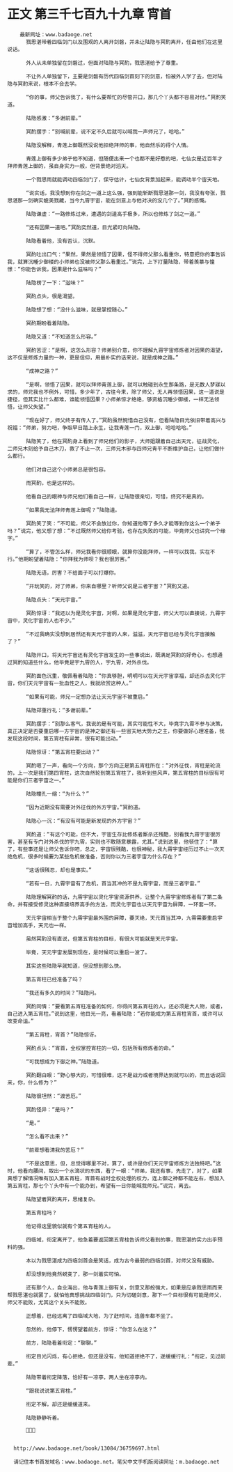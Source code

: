 # 正文 第三千七百九十九章 宵首
        最新网址：www.badaoge.net
          戮思湛带着四临剑门以及围观的人离开剑磐，并未让陆隐与冥酌离开，任由他们在这里说话。
      
          外人从未单独留在剑磐过，但面对陆隐与冥酌，戮思湛给予了尊重。
      
          不让外人单独留下，主要是剑磐有历代四临剑首刻下的剑意，怕被外人学了去，但对陆隐与冥酌来说，根本不会去学。
      
          “你的事，师父告诉我了，有什么要帮忙的尽管开口，那几个丫头都不容易对付。”冥酌笑道。
      
          陆隐感激：“多谢前辈。”
      
          冥酌摆手：“别喊前辈，说不定不久后就可以喊我一声师兄了，哈哈。”
      
          陆隐没解释，青莲上御既然没说他拒绝拜师的事，他自然乐的得个人情。
      
          青莲上御有多少弟子他不知道，但随便出来一个也都不是好惹的吧，七仙女是近百年才拜师青莲上御的，虽自身实力一般，但背景绝对滔天。
      
          一个戮思雨就能调动四临剑门了，保守估计，七仙女背景加起来，能调动半个宙天地。
      
          “说实话，我没想到你在剑之一道上这么强，强到能斩断戮思湛那一剑，我没有夸张，戮思湛那一剑确实媲美戮藏，当今九霄宇宙，能在剑意上与他对决的没几个了。”冥酌感慨。
      
          陆隐谦虚：“一路修炼过来，遭遇的剑道高手极多，所以也修炼了剑之一道。”
      
          “还有因果一道吧。”冥酌突然道，目光紧盯向陆隐。
      
          陆隐看着他，没有否认，沉默。
      
          冥酌吐出口气：“果然，果然是领悟了因果，怪不得师父那么看重你，特意把你的事告诉我，就算沉睡少御楼的小师弟也没被师父那么看重过。”说完，上下打量陆隐，带着羡慕与憧憬：“你能告诉我，因果是什么滋味吗？”
      
          陆隐楞了一下：“滋味？”
      
          冥酌点头，很是渴望。
      
          陆隐想了想：“没什么滋味，就是掌控随心。”
      
          冥酌期盼看着陆隐。
      
          陆隐又道：“不知道怎么形容。”
      
          冥酌苦涩：“是啊，这怎么形容？师弟别介意，你不理解九霄宇宙修炼者对因果的渴望，这不仅是修炼力量的一种，更是信仰，用最朴实的话来说，就是成神之路。”
      
          “成神之路？”
      
          “是啊，领悟了因果，就可以拜师青莲上御，就可以触碰到永生那条路，是无数人梦寐以求的，师兄我也不例外，可惜，多少年了，古往今来，除了师父，无人再领悟因果，这一道说是捷径，但其实比什么都难，谁能领悟因果？小师弟惊才绝艳，够资格沉睡少御楼，一样无法领悟，让师父失望。”
      
          “现在好了，师父终于有传人了。”冥酌虽然惋惜自己没有，但看陆隐目光依旧带着高兴与祝福：“师弟，努力吧，争取早日踏上永生，让我青莲一门，双上御，哈哈哈哈。”
      
          陆隐笑了，他在冥酌身上看到了师兄他们的影子，大师姐跟着自己出天元，征战灵化，二师兄木刻给予自己木刀，救了不止一次，三师兄木邪与四师兄青平不断维护自己，让他们做什么都行。
      
          他们对自己这个小师弟总是很包容。
      
          而冥酌，也是这样的。
      
          他看自己的眼神与师兄他们看自己一样，让陆隐很亲切，可惜，终究不是真的。
      
          “如果我无法拜师青莲上御呢？”陆隐道。
      
          冥酌笑了笑：“不可能，师父不会放过你，你知道他等了多久才能等到你这么一个弟子吗？”说完，他又想了想：“不过既然师父给你考验，也存在失败的可能，毕竟师父也讲究一个缘字。”
      
          “算了，不管怎么样，师兄我看你很顺眼，就算你没能拜师，一样可以找我，实在不行。”他期盼望着陆隐：“你拜我为师呗？我也很厉害。”
      
          陆隐无语，厉害？不给面子可以打爆你。
      
          “开玩笑的，对了师弟，你来自哪里？听师父说是三者宇宙？”冥酌又道。
      
          陆隐点头：“天元宇宙。”
      
          冥酌惊讶：“我还以为是灵化宇宙，对啊，如果是灵化宇宙，师父大可以直接说，九霄宇宙中，灵化宇宙的人也不少。”
      
          “不过我确实没想到居然还有天元宇宙的人来，滋滋，天元宇宙已经与灵化宇宙接触了？”
      
          陆隐开口，将天元宇宙还有灵化宇宙发生的一些事说出，既满足冥酌的好奇心，也想通过冥酌知道些什么，他毕竟是宇九霄的人，宇九霄，对外杀伐。
      
          冥酌面色沉重，敬佩看着陆隐：“你真够胆，明明可以在天元宇宙享福，却还杀去灵化宇宙，你们天元宇宙有一批血性之人，我就欣赏这种人。”
      
          “如果有可能，师兄一定想办法让天元宇宙不被重启。”
      
          陆隐郑重行礼：“多谢前辈。”
      
          冥酌摆手：“别那么客气，我说的是有可能，其实可能性不大，毕竟宇九霄不参与决策，真正决定是否要重启哪一方宇宙的是神之御还有一些宙天地大势力之主，你要做好心理准备，我发现这段时间，第五宵柱有异常，很有可能出动。”
      
          陆隐惊讶：“第五宵柱要出动？”
      
          冥酌嗯了一声，看向一个方向，那个方向正是第五宵柱所在：“对外征伐，宵柱是轮流的，上一次是我们第四宵柱，这次自然轮到第五宵柱了，我听到些风声，第五宵柱的目标很有可能是你们三者宇宙之一。”
      
          陆隐瞳孔一缩：“为什么？”
      
          “因为近期没有需要对外征伐的外方宇宙。”冥酌道。
      
          陆隐心一沉：“有没有可能是新发现的外方宇宙？”
      
          冥酌道：“有这个可能，但不大，宇宙生存比修炼者厮杀还残酷，别看我九霄宇宙很厉害，甚至有专门对外杀伐的宇九霄，实则也不敢随意暴露，尤其。”说到这里，他顿住了：“算了，有些事还是让师父告诉你吧，总之，宇宙很残酷，也很神秘，我九霄宇宙经历过不止一次灭绝危机，很多时候要为某些危机做准备，否则你以为三者宇宙为什么存在？”
      
          “这话很残忍，却也是事实。”
      
          “若有一日，九霄宇宙有了危机，首当其冲的不是九霄宇宙，而是三者宇宙。”
      
          陆隐理解冥酌的话，九霄宇宙以灵化宇宙资源供养，让整个九霄宇宙修炼者有了第二条命，并有接受修灵这种直接培养高手的方法，而灵化宇宙也以天元宇宙为屏障，一环套一环。
      
          天元宇宙相当于整个九霄宇宙最外围的屏障，要灭绝，天元首当其冲，九霄需要重启宇宙增加高手，天元也一样。
      
          虽然冥酌没有直说，但第五宵柱的目标，有很大可能就是天元宇宙。
      
          毕竟，天元宇宙发展到现在，是时候可以重启一波了。
      
          其实这些陆隐早就知道，但没想到那么快。
      
          第五宵柱已经准备了吗？
      
          “我还有多久的时间？”陆隐问。
      
          冥酌同情：“要看第五宵柱准备的如何，你得问第五宵柱的人，还必须是大人物，或者，自己进入第五宵柱。”说到这里，他目光一亮，看着陆隐：“若你能成为第五宵柱宵首，或许可以改变命运。”
      
          “第五宵柱，宵首？”陆隐惊讶。
      
          冥酌点头：“宵首，全权掌控宵柱的一切，包括所有修炼者的命。”
      
          “可我想成为下御之神。”陆隐道。
      
          冥酌翻白眼：“野心够大的，可惜很难，这不是战力或者境界达到就可以的，而且话说回来，你，什么修为？”
      
          陆隐很坦然：“渡苦厄。”
      
          冥酌怪异：“是吗？”
      
          “是。”
      
          “怎么看不出来？”
      
          “前辈想看清我的苦厄？”
      
          “不是这意思，但，总觉得哪里不对，算了，或许是你们天元宇宙修炼方法独特吧。”这时，他看向腰间，取出一个水滴状的东西，看了一眼：“师弟，我还有事，先走了，对了，如果真想了解情况唯有加入第五宵柱，宵首有战时全权处理的权力，连上御之神都不能左右，想加入第五宵柱，那七个丫头中有一个能办到，希望有一日你能喊我师兄。”说完，离去。
      
          陆隐望着冥酌离开，思绪复杂。
      
          第五宵柱吗？
      
          他记得这里貌似就有个第五宵柱的人。
      
          四临域，衔定离开了，他急着要返回第五宵柱告诉师父看到的事，戮思湛的实力出乎预料的强。
      
          本以为戮思湛成为四临剑首会是笑话，成为古今最弱的四临剑首，对师父没有威胁。
      
          却没想到他竟然蜕变了，那一剑着实可怕。
      
          还有那个人，自业海出，他与青莲上御有关，剑意又那般强大，如果是应承戮思雨而来帮戮思湛也就罢了，就怕他真想挑战四临剑门，只为切磋剑意，那下一个目标很有可能是师父，师父不能败，尤其这个关头不能败。
      
          正想着，已经远离了四临域大地，为了赶时间，连兽车都不坐了。
      
          忽然的，他停下，愣愣望着前方，惊讶：“你怎么在这？”
      
          前方，陆隐看着衔定：“聊聊。”
      
          衔定目光闪烁，有心拒绝，但还是没有，他知道拒绝不了，遂缓缓行礼：“衔定，见过前辈。”
      
          陆隐带着衔定降落，恰好有一凉亭，两人坐在凉亭内。
      
          “跟我说说第五宵柱。”
      
          衔定不解，却还是缓缓道来。
      
          陆隐静静听着。
      
          
      
      
      http://www.badaoge.net/book/13084/36759697.html
      
      请记住本书首发域名：www.badaoge.net。笔尖中文手机版阅读网址：m.badaoge.net